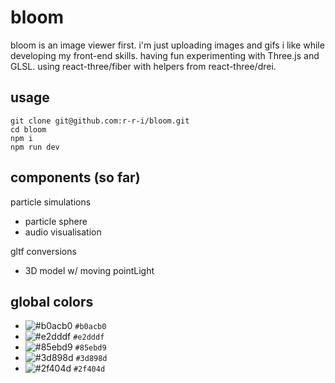 # bloom

bloom is an image viewer first. i'm just uploading images and gifs i like while developing my front-end skills. having fun experimenting
with Three.js and GLSL. using react-three/fiber with helpers from react-three/drei.

## usage
```
git clone git@github.com:r-r-i/bloom.git
cd bloom
npm i
npm run dev
```

## components (so far)
particle simulations
  - particle sphere
  - audio visualisation

gltf conversions
- 3D model w/ moving pointLight

## global colors

- ![#b0acb0](https://placehold.co/15x15/b0acb0/b0acb0.png) `#b0acb0`
- ![#e2dddf](https://placehold.co/15x15/e2dddf/e2dddf.png) `#e2dddf`
- ![#85ebd9](https://placehold.co/15x15/85ebd9/85ebd9.png) `#85ebd9`
- ![#3d898d](https://placehold.co/15x15/3d898d/3d898d.png) `#3d898d`
- ![#2f404d](https://placehold.co/15x15/2f404d/2f404d.png) `#2f404d`

